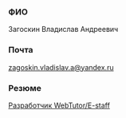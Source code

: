 ### ФИО

Загоскин Владислав Андреевич

### Почта

[zagoskin.vladislav.a@yandex.ru](mailto:zagoskin.vladislav.a@yandex.ru)

### Резюме

[Разработчик WebTutor/E-staff](https://kirov.hh.ru/resume/f715b219ff012495c20039ed1f316c504e6e79)